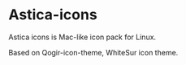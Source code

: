 # Astica-icons

Astica icons is Mac-like icon pack for Linux.

Based on Qogir-icon-theme, WhiteSur icon theme.
